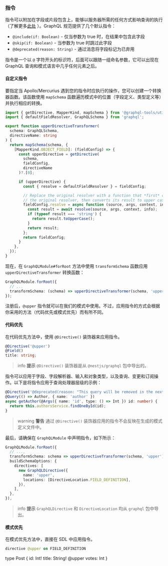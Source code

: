 ### 指令

指令可以附加在字段或片段包含上，能够以服务器所需的任何方式影响查询的执行（了解更多[此处](https://graphql.org/learn/queries/#directives) ）。GraphQL 规范提供了几个默认指令：

- `@include(if: Boolean)` - 仅当参数为 true 时，在结果中包含此字段
- `@skip(if: Boolean)` - 当参数为 true 时跳过此字段
- `@deprecated(reason: String)` - 通过消息将字段标记为已弃用

指令是一个以 `@` 字符开头的标识符，后面可以跟随一组命名参数，它可以出现在 GraphQL 查询和模式语言中几乎任何元素之后。

#### 自定义指令

要指定当 Apollo/Mercurius 遇到您的指令时应执行的操作，您可以创建一个转换器函数。该函数使用 `mapSchema` 函数遍历模式中的位置（字段定义、类型定义等）并执行相应的转换。

```typescript
import { getDirective, MapperKind, mapSchema } from '@graphql-tools/utils';
import { defaultFieldResolver, GraphQLSchema } from 'graphql';

export function upperDirectiveTransformer(
  schema: GraphQLSchema,
  directiveName: string
) {
  return mapSchema(schema, {
    [MapperKind.OBJECT_FIELD]: (fieldConfig) => {
      const upperDirective = getDirective(
        schema,
        fieldConfig,
        directiveName
      )?.[0];

      if (upperDirective) {
        const { resolve = defaultFieldResolver } = fieldConfig;

        // Replace the original resolver with a function that *first* calls
        // the original resolver, then converts its result to upper case
        fieldConfig.resolve = async function (source, args, context, info) {
          const result = await resolve(source, args, context, info);
          if (typeof result === 'string') {
            return result.toUpperCase();
          }
          return result;
        };
        return fieldConfig;
      }
    },
  });
}
```

现在，在 `GraphQLModule#forRoot` 方法中使用 `transformSchema` 函数应用 `upperDirectiveTransformer` 转换函数：

```typescript
GraphQLModule.forRoot({
  // ...
  transformSchema: (schema) => upperDirectiveTransformer(schema, 'upper'),
});
```

注册后，`@upper` 指令就可以在我们的模式中使用。不过，应用指令的方式会根据你采用的方法（代码优先或模式优先）而有所不同。

#### 代码优先

在代码优先方法中，使用 `@Directive()` 装饰器来应用指令。

```typescript
@Directive('@upper')
@Field()
title: string;
```

> info **提示** `@Directive()` 装饰器是从 `@nestjs/graphql` 包中导出的。

指令可以应用于字段、字段解析器、输入和对象类型，以及查询、变更和订阅操作。以下是将指令应用于查询处理器层级的示例：

```typescript
@Directive('@deprecated(reason: "This query will be removed in the next version")')
@Query(() => Author, { name: 'author' })
async getAuthor(@Args({ name: 'id', type: () => Int }) id: number) {
  return this.authorsService.findOneById(id);
}
```

> warning **警告** 通过 `@Directive()` 装饰器应用的指令不会反映在生成的模式定义文件中。

最后，请确保在 `GraphQLModule` 中声明指令，如下所示：

```typescript
GraphQLModule.forRoot({
  // ...,
  transformSchema: schema => upperDirectiveTransformer(schema, 'upper'),
  buildSchemaOptions: {
    directives: [
      new GraphQLDirective({
        name: 'upper',
        locations: [DirectiveLocation.FIELD_DEFINITION],
      }),
    ],
  },
}),
```

> info **提示** `GraphQLDirective` 和 `DirectiveLocation` 均从 `graphql` 包中导出。

#### 模式优先

在模式优先方法中，直接在 SDL 中应用指令。

```graphql
directive @upper on FIELD_DEFINITION
```

type Post {
  id: Int!
  title: String! @upper
  votes: Int
}
```

